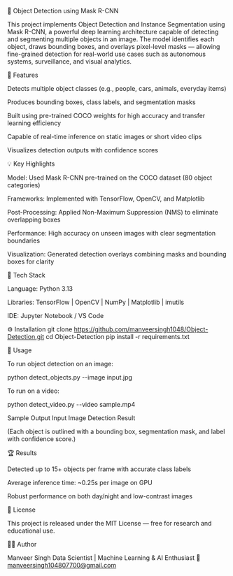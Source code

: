 🧠 Object Detection using Mask R-CNN








This project implements Object Detection and Instance Segmentation using Mask R-CNN, a powerful deep learning architecture capable of detecting and segmenting multiple objects in an image.
The model identifies each object, draws bounding boxes, and overlays pixel-level masks — allowing fine-grained detection for real-world use cases such as autonomous systems, surveillance, and visual analytics.

🚀 Features

Detects multiple object classes (e.g., people, cars, animals, everyday items)

Produces bounding boxes, class labels, and segmentation masks

Built using pre-trained COCO weights for high accuracy and transfer learning efficiency

Capable of real-time inference on static images or short video clips

Visualizes detection outputs with confidence scores

💡 Key Highlights

Model: Used Mask R-CNN pre-trained on the COCO dataset (80 object categories)

Frameworks: Implemented with TensorFlow, OpenCV, and Matplotlib

Post-Processing: Applied Non-Maximum Suppression (NMS) to eliminate overlapping boxes

Performance: High accuracy on unseen images with clear segmentation boundaries

Visualization: Generated detection overlays combining masks and bounding boxes for clarity

🧠 Tech Stack

Language: Python 3.13

Libraries: TensorFlow | OpenCV | NumPy | Matplotlib | imutils

IDE: Jupyter Notebook / VS Code

⚙️ Installation
git clone https://github.com/manveersingh1048/Object-Detection.git
cd Object-Detection
pip install -r requirements.txt

🧩 Usage

To run object detection on an image:

python detect_objects.py --image input.jpg


To run on a video:

python detect_video.py --video sample.mp4

Sample Output
Input Image	Detection Result

	

(Each object is outlined with a bounding box, segmentation mask, and label with confidence score.)

🏆 Results

Detected up to 15+ objects per frame with accurate class labels

Average inference time: ~0.25s per image on GPU

Robust performance on both day/night and low-contrast images

📄 License

This project is released under the MIT License — free for research and educational use.

👨‍💻 Author

Manveer Singh
Data Scientist | Machine Learning & AI Enthusiast
📧 manveersingh104807700@gmail.com
